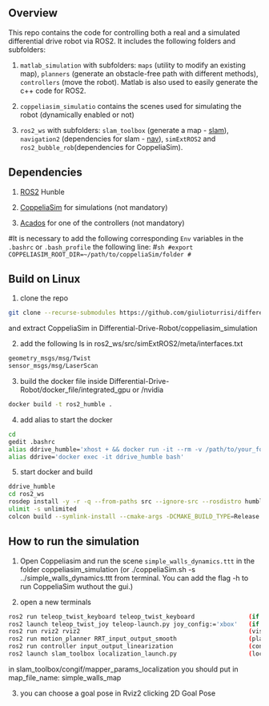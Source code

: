## Overview
This repo contains the code for controlling both a real and a simulated differential drive robot via ROS2. It includes the following folders and subfolders:

1. ```matlab_simulation``` with subfolders: ```maps``` (utility to modify an existing map), ```planners``` (generate an obstacle-free path with different methods), ```controllers``` (move the robot). Matlab is also used to easily generate the c++ code for ROS2.
 
2. ```coppeliasim_simulatio``` contains the scenes used for simulating the robot (dynamically enabled or not)

3. ```ros2_ws``` with subfolders: ```slam_toolbox``` (generate a map - [slam](https://github.com/SteveMacenski/slam_toolbox)), ```navigation2``` (dependencies for slam - [nav](https://github.com/ros-planning/navigation2)), ```simExtROS2``` and ```ros2_bubble_rob```(dependencies for CoppeliaSim).

 
## Dependencies
1. [ROS2](https://docs.ros.org/en/foxy/Installation.html) Hunble

2. [CoppeliaSim](https://www.coppeliarobotics.com/downloads) for simulations (not mandatory)

2. [Acados](https://github.com/acados/acados) for one of the controllers (not mandatory)


#It is necessary to add the following corresponding `Env` variables in the `.bashrc` or `.bash_profile` the following line:
#```sh
#export COPPELIASIM_ROOT_DIR=~/path/to/coppeliaSim/folder
#```


## Build on Linux
1. clone the repo
```sh
git clone --recurse-submodules https://github.com/giulioturrisi/differential_drive.git
```
and extract CoppeliaSim in Differential-Drive-Robot/coppeliasim_simulation

2. add the following ls in ros2_ws/src/simExtROS2/meta/interfaces.txt 
```sh
geometry_msgs/msg/Twist
sensor_msgs/msg/LaserScan
```

3. build the docker file inside Differential-Drive-Robot/docker_file/integrated_gpu or /nvidia
```sh
docker build -t ros2_humble .
```

4. add alias to start the docker
```sh
cd 
gedit .bashrc
alias ddrive_humble='xhost + && docker run -it --rm -v /path/to/your_folder/Differential-Drive-Robot:/home/ -v /tmp/.X11-unix:/tmp/.X11-unix:rw -e DISPLAY=$DISPLAY -e WAYLAND_DISPLAY=$WAYLAND_DISPLAY  -e QT_X11_NO_MITSHM=1 --gpus all --name ddrive_humble ros2_humble'  (if nvidia image for docker)
alias ddrive='docker exec -it ddrive_humble bash'
```

5. start docker and build
```sh
ddrive_humble
cd ros2_ws
rosdep install -y -r -q --from-paths src --ignore-src --rosdistro humble
ulimit -s unlimited
colcon build --symlink-install --cmake-args -DCMAKE_BUILD_TYPE=Release
```


## How to run the simulation
1. Open Coppeliasim and run the scene `simple_walls_dynamics.ttt` in the folder coppeliasim_simulation (or ./coppeliaSim.sh -s ../simple_walls_dynamics.ttt from terminal. You can add the flag -h to run CoppeliaSim wuthout the gui.)

2. open a new terminals 
```sh
ros2 run teleop_twist_keyboard teleop_twist_keyboard               (if you want to use the keyboard)
ros2 launch teleop_twist_joy teleop-launch.py joy_config:='xbox'   (if you want to use the joystick)
ros2 run rviz2 rviz2                                               (visualization)
ros2 run motion_planner RRT_input_output_smooth                    (planning)
ros2 run controller input_output_linearization                     (control)
ros2 launch slam_toolbox localization_launch.py                    (localization)
```
in slam_toolbox/congif/mapper_params_localization you should put in map_file_name: simple_walls_map


3. you can choose a goal pose in Rviz2 clicking 2D Goal Pose


